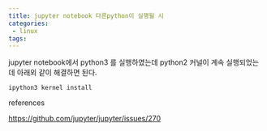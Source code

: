```yaml
---
title: jupyter notebook 다른python이 실행될 시
categories:
 - linux
tags:
---
```


jupyter notebook에서 python3 를 실행하였는데 python2 커널이 계속 실행되었는데 아래외 같이 해결하면 된다.
```
ipython3 kernel install
```
references

https://github.com/jupyter/jupyter/issues/270